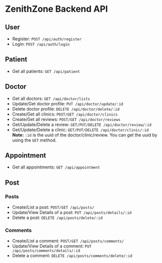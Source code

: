 # ZenithZone Backend API

## User
- Register: `POST /api/auth/register`
- Login: `POST /api/auth/login`

## Patient
- Get all patients: `GET /api/patient`

## Doctor
- Get all doctors: `GET /api/doctor/lists`
- Update/Get doctor profile: `PUT /api/doctor/update/:id`
- Delete doctor profile: `DELETE /api/doctor/delete/:id`
- Create/Get all clinics: `POST/GET /api/doctor/clinics`
- Create/Get all reviews: `POST/GET /api/doctor/reviews`
- Get/Update/Delete a review: `GET/PUT/DELETE /api/doctor/review/:id`
- Get/Update/Delete a clinic: `GET/PUT/DELETE /api/doctor/clinic/:id`
  **Note:** `:id` is the uuid of the doctor/clinic/review. You can get the uuid by using the `GET` method. 



## Appointment
- Get all appointments: `GET /api/appointment`



## Post
### Posts
- Create/List a post: `POST/GET /api/posts/`
- Update/View Details of a post: `PUT /api/posts/details/:id`
- Delete a post: `DELETE /api/posts/delete/:id`

### Comments
- Create/List a comment: `POST/GET /api/posts/comments/`
- Update/View Details of a comment: `PUT /api/posts/comments/details/:id`
- Delete a comment: `DELETE /api/posts/comments/delete/:id`

